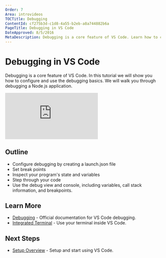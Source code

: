 ```yaml
---
Order: 7
Area: introvideos
TOCTitle: Debugging
ContentId: cf275b3d-c1d8-4a55-b2eb-a8a744882b6a
PageTitle: Debugging in VS Code
DateApproved: 8/5/2016
MetaDescription: Debugging is a core feature of VS Code. Learn how to configure and use debugging in VS Code. We will walk you through debugging a basic Node.js application. 
---
```


# Debugging in VS Code

Debugging is a core feature of VS Code. In this tutorial we will show you how to configure and use the debugging basics. We will walk you through debugging a Node.js application. 

<iframe src="https://www.youtube.com/embed/hvPuPi8iG_w?rel=0&amp;disablekb=0&amp;modestbranding=1&amp;showinfo=0" frameborder="0" allowfullscreen></iframe>

## Outline

* Configure debugging by creating a launch.json file
* Set break points
* Inspect your program's state and variables
* Step through your code
* Use the debug view and console, including variables, call stack information, and breakpoints. 

## Learn More

* [Debugging](/docs/editor/debugging) - Official documentation for VS Code debugging.
* [Integrated Terminal](/docs/editor/integrated-terminal) - Use your terminal inside VS Code. 

## Next Steps

* [Setup Overview](/docs/setup/setup-overview) - Setup and start using VS Code.
